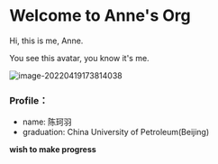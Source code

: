 # Welcome to Anne's Org

Hi, this is me, Anne.

You see this avatar, you know it's me.

![image-20220419173814038](C:\Users\Anne\AppData\Roaming\Typora\typora-user-images\image-20220419173814038.png)

### Profile：

- name: 陈珂羽
- graduation: China University of Petroleum(Beijing)

**wish to make progress** 

